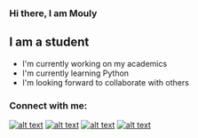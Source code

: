 ### Hi there, I am Mouly

## I am a student

- I'm currently working on my academics 
- I'm currently learning Python
- I'm looking forward to collaborate with others

### Connect with me:

[![alt text][1.1]][1]
[![alt text][2.1]][2]
[![alt text][3.1]][3]
[![alt text][4.1]][4]


[1.1]: http://i.imgur.com/tXSoThF.png (twitter icon with padding)
[2.1]: http://i.imgur.com/P3YfQoD.png (facebook icon with padding)
[3.1]: http://i.imgur.com/0o48UoR.png (github icon with padding)
[4.1]: https://camo.githubusercontent.com/12186d388639617a2e279618c7692d60f5cc181b9a408689abcb5e5e402b1ab3/68747470733a2f2f646973636f72646170702e636f6d2f6173736574732f34313438346439326338373666373662323063376637343632323165383135312e737667

[1.2]: http://i.imgur.com/wWzX9uB.png (twitter icon without padding)
[2.2]: http://i.imgur.com/fep1WsG.png (facebook icon without padding)
[3.2]: http://i.imgur.com/9I6NRUm.png (github icon without padding)



[1]: https://twitter.com/AbiraAzmary
[2]: https://www.facebook.com/profile.php?id=100007779378903
[3]: https://github.com/Mouly22
[4]: https://discord.com/channels/@me

